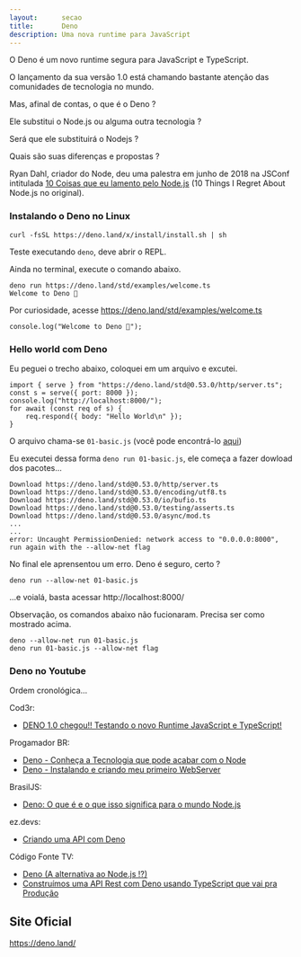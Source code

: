 ```yaml
---
layout:      secao
title:       Deno
description: Uma nova runtime para JavaScript
---
```


O Deno é um novo runtime segura para JavaScript e TypeScript.

O lançamento da sua versão 1.0 está chamando bastante atenção das comunidades de tecnologia no mundo.

Mas, afinal de contas, o que é o Deno ?

Ele substitui o Node.js ou alguma outra tecnologia ?

Será que ele substituirá o Nodejs ?

Quais são suas diferenças e propostas ?

Ryan Dahl, criador do Node, deu uma palestra em junho de 2018 na JSConf intitulada
[10 Coisas que eu lamento pelo Node.js](https://www.youtube.com/watch?v=M3BM9TB-8yA)
(10 Things I Regret About Node.js no original).

### Instalando o Deno no Linux

    curl -fsSL https://deno.land/x/install/install.sh | sh

Teste executando `deno`, deve abrir o REPL.

Ainda no terminal, execute o comando abaixo.

    deno run https://deno.land/std/examples/welcome.ts
    Welcome to Deno 🦕

Por curiosidade, acesse https://deno.land/std/examples/welcome.ts

    console.log("Welcome to Deno 🦕");

### Hello world com Deno

Eu peguei o trecho abaixo, coloquei em um arquivo e excutei.

    import { serve } from "https://deno.land/std@0.53.0/http/server.ts";
    const s = serve({ port: 8000 });
    console.log("http://localhost:8000/");
    for await (const req of s) {
        req.respond({ body: "Hello World\n" });
    }

O arquivo chama-se `01-basic.js` (você pode encontrá-lo [aqui](exemplos/01-basic.js))

Eu executei dessa forma `deno run 01-basic.js`, ele começa a fazer dowload dos pacotes...

    Download https://deno.land/std@0.53.0/http/server.ts
    Download https://deno.land/std@0.53.0/encoding/utf8.ts
    Download https://deno.land/std@0.53.0/io/bufio.ts
    Download https://deno.land/std@0.53.0/testing/asserts.ts
    Download https://deno.land/std@0.53.0/async/mod.ts
    ...
    ...
    error: Uncaught PermissionDenied: network access to "0.0.0.0:8000", run again with the --allow-net flag

No final ele aprensentou um erro. Deno é seguro, certo ?

    deno run --allow-net 01-basic.js

...e voialá, basta acessar http://localhost:8000/


Observação, os comandos abaixo não fucionaram. Precisa ser como mostrado acima.

    deno --allow-net run 01-basic.js
    deno run 01-basic.js --allow-net flag



### Deno no Youtube

Ordem cronológica...

Cod3r:

- [DENO 1.0 chegou!! Testando o novo Runtime JavaScript e TypeScript!](https://youtu.be/cvF9fdWYy-4)

Progamador BR:

- [Deno - Conheça a Tecnologia que pode acabar com o Node](https://youtu.be/wQ93SqugjTw)
- [Deno - Instalando e criando meu primeiro WebServer](https://youtu.be/ckwk4VdxV34)

BrasilJS:

- [Deno: O que é e o que isso significa para o mundo Node.js](https://youtu.be/8lvOkqj4_W0)

ez.devs:

- [Criando uma API com Deno](https://youtu.be/aOtN5qdm7jY)

Código Fonte TV:

- [Deno (A alternativa ao Node.js !?)](https://youtu.be/fVoH6rFU6zw)
- [Construímos uma API Rest com Deno usando TypeScript que vai pra Produção](https://youtu.be/ThDTt_wd2Y4)


## Site Oficial

https://deno.land/


